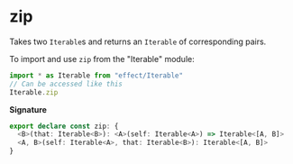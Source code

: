 # zip

Takes two `Iterable`s and returns an `Iterable` of corresponding pairs.

To import and use `zip` from the "Iterable" module:

```ts
import * as Iterable from "effect/Iterable"
// Can be accessed like this
Iterable.zip
```

**Signature**

```ts
export declare const zip: {
  <B>(that: Iterable<B>): <A>(self: Iterable<A>) => Iterable<[A, B]>
  <A, B>(self: Iterable<A>, that: Iterable<B>): Iterable<[A, B]>
}
```
